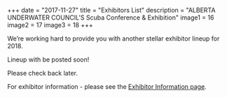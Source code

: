 +++
date        = "2017-11-27"
title       = "Exhibitors List"
description = "ALBERTA UNDERWATER COUNCIL'S Scuba Conference & Exhibition"
image1 = 16
image2 = 17
image3 = 18
+++

We’re working hard to provide you with another stellar exhibitor lineup for 2018.

Lineup with be posted soon!

Please check back later.

For exhibitor information - please see the [Exhibitor Information page](/exhibitors/info/).
